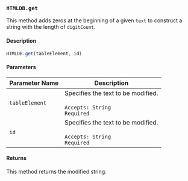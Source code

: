 ### `HTMLDB.get`

This method adds zeros at the beginning of a given `text` to construct a string with the length of `digitCount`.

#### Description

```javascript
HTMLDB.get(tableElement, id)
```

#### Parameters

| Parameter Name             | Description                               |
| -------------------------- | ----------------------------------------- |
| `tableElement` | Specifies the text to be modified.<br><br>`Accepts: String`<br>`Required` |
| `id` | Specifies the text to be modified.<br><br>`Accepts: String`<br>`Required` |

#### Returns

This method returns the modified string.